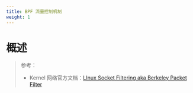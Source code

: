 ```yaml
---
title: BPF 流量控制机制
weight: 1
---
```


# 概述

> 参考：
> - Kernel 网络官方文档：[LInux Socket Filtering aka Berkeley Packet Filter](https://www.kernel.org/doc/html/latest/networking/filter.html#)
